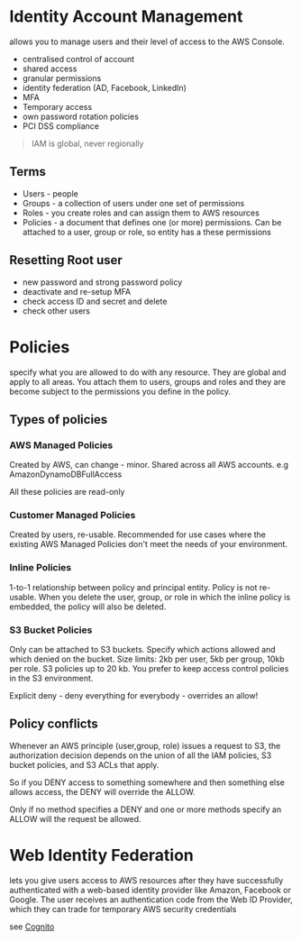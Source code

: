 # Identity Account Management
allows you to manage users and their level of access to the AWS Console.
- centralised control of account
- shared access
- granular permissions
- identity federation (AD, Facebook, LinkedIn)
- MFA
- Temporary access
- own password rotation policies
- PCI DSS compliance

> IAM is global, never regionally 
## Terms
- Users - people
- Groups - a collection of users under one set of permissions
- Roles - you create roles and can assign them to AWS resources
- Policies - a document that defines one (or more) permissions. Can be attached to a user, group or role, so entity has a these permissions

## Resetting Root user
- new password and strong password policy
- deactivate and re-setup MFA
- check access ID and secret and delete
- check other users

# Policies
specify what you are allowed to do with any resource. They are global and apply to all areas. You attach them to users, groups and roles and they are become subject to the permissions you define in the policy.

## Types of policies
### AWS Managed Policies
Created by AWS, can change - minor. Shared across all AWS accounts.
e.g AmazonDynamoDBFullAccess 

All these policies are read-only

### Customer Managed Policies
Created by users, re-usable.
Recommended for use cases where the existing AWS Managed Policies don't meet the needs of your environment.

### Inline Policies
1-to-1 relationship between policy and principal entity. Policy is not re-usable. When you delete the user, group, or role in which the inline policy is embedded, the policy will also be deleted.

### S3 Bucket Policies
Only can be attached to S3 buckets. Specify which actions allowed and which denied on the bucket. 
Size limits: 2kb per user, 5kb per group, 10kb per role. S3 policies up to 20 kb.
You prefer to keep access control policies in the S3 environment.

Explicit deny - deny everything for everybody - overrides an allow!

## Policy conflicts
Whenever an AWS principle (user,group, role) issues a request to S3, the authorization decision depends on the union of all the IAM policies, S3 bucket policies, and S3 ACLs that apply.

So if you DENY access to something somewhere and then something else allows access, the DENY will override the ALLOW.

Only if no method specifies a DENY and one or more methods specify an ALLOW will the request be allowed.

# Web Identity Federation
lets you give users access to AWS resources after they have successfully authenticated with a web-based identity provider like Amazon, Facebook or Google. The user receives an authentication code from the Web ID Provider, which they can trade for temporary AWS security credentials

see [Cognito](./cognito.md)
